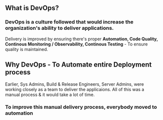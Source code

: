 ## What is DevOps?

### DevOps is a **culture** followed that would increase the organization's ability to **deliver applications**.

Delivery is improved by ensuring there's proper **Automation, Code Quality, Continous Monitoring / Observability, Continous Testing** - To ensure quality is maintained.

## Why DevOps - To Automate entire Deployment process

Earlier, Sys Admins, Build & Release Engineers, Server Admins, were working closely as a team to deliver the applicaions. All of this was a manual process & it would take a lot of time.

### To improve this manual delivery process, everybody moved to automation
